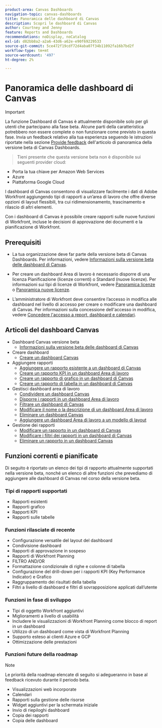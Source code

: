 ```yaml
---
product-area: Canvas Dashboards
navigation-topic: canvas-dashboards
title: Panoramica delle dashboard di Canvas
description: Scopri le dashboard di Canvas
author: Courtney and Jenny
feature: Reports and Dashboards
recommendations: noDisplay, noCatalog
exl-id: d82bb8a2-a2a6-43d6-a62e-e90f69229533
source-git-commit: 5ce472f19cdf72d4aba07f34b11092fa16b7bd2f
workflow-type: tm+mt
source-wordcount: '497'
ht-degree: 2%

---
```


# Panoramica delle dashboard di Canvas

>[!IMPORTANT]
>
>La funzione Dashboard di Canvas è attualmente disponibile solo per gli utenti che partecipano alla fase beta. Alcune parti della caratteristica potrebbero non essere complete o non funzionare come previsto in questa fase. Invia un feedback relativo alla tua esperienza seguendo le istruzioni riportate nella sezione [Provide feedback](/help/quicksilver/product-announcements/betas/canvas-dashboards-beta/canvas-dashboards-beta-information.md#provide-feedback) dell&#39;articolo di panoramica della versione beta di Canvas Dashboards.<br>
>>Tieni presente che questa versione beta non è disponibile sui seguenti provider cloud:
>
>* Porta la tua chiave per Amazon Web Services
>* Azure
>* Piattaforma Google Cloud

I dashboard di Canvas consentono di visualizzare facilmente i dati di Adobe Workfront aggiungendo tipi di rapporti a un’area di lavoro che offre diverse opzioni di layout flessibili, tra cui ridimensionamento, trascinamento e rilascio di altri elementi.

Con i dashboard di Canvas è possibile creare rapporti sulle nuove funzioni di Workfront, incluse le decisioni di approvazione dei documenti e la pianificazione di Workfront.


## Prerequisiti

* La tua organizzazione deve far parte della versione beta di Canvas Dashboards. Per informazioni, vedere [Informazioni sulla versione beta delle dashboard di Canvas](/help/quicksilver/product-announcements/betas/canvas-dashboards-beta/canvas-dashboards-beta-information.md).

* Per creare un dashboard Area di lavoro è necessario disporre di una licenza Pianificazione (licenze correnti) o Standard (nuove licenze). Per informazioni sui tipi di licenze di Workfront, vedere [Panoramica licenze](/help/quicksilver/administration-and-setup/add-users/access-levels-and-object-permissions/wf-licenses.md) o [Panoramica nuove licenze](/help/quicksilver/administration-and-setup/add-users/how-access-levels-work/licenses-overview.md).

* L’amministratore di Workfront deve consentire l’accesso in modifica alle dashboard nel livello di accesso per creare o modificare una dashboard di Canvas. Per informazioni sulla concessione dell&#39;accesso in modifica, vedere [Concedere l&#39;accesso a report, dashboard e calendari](/help/quicksilver/administration-and-setup/add-users/configure-and-grant-access/grant-access-reports-dashboards-calendars.md).

## Articoli del dashboard Canvas

* Dashboard Canvas versione beta
   * [Informazioni sulla versione beta delle dashboard di Canvas](/help/quicksilver/product-announcements/betas/canvas-dashboards-beta/canvas-dashboards-beta-information.md)
* Creare dashboard
   * [Creare un dashboard Canvas](/help/quicksilver/reports-and-dashboards/canvas-dashboards/create-dashboards/create-dashboards.md)
* Aggiungere rapporti
   * [Aggiungere un rapporto esistente a un dashboard di Canvas](/help/quicksilver/reports-and-dashboards/canvas-dashboards/add-reports/add-existing-report.md)
   * [Creare un rapporto KPI in un dashboard Area di lavoro](/help/quicksilver/reports-and-dashboards/canvas-dashboards/add-reports/build-kpi-report.md)
   * [Creare un rapporto di grafico in un dashboard di Canvas](/help/quicksilver/reports-and-dashboards/canvas-dashboards/add-reports/build-chart-report.md)
   * [Creare un rapporto di tabella in un dashboard di Canvas](/help/quicksilver/reports-and-dashboards/canvas-dashboards/add-reports/build-table-report.md)
* Gestisci dashboard area di lavoro
   * [Condividere un dashboard Canvas](/help/quicksilver/reports-and-dashboards/canvas-dashboards/manage-canvas-dashboards/share-canvas-dashboard.md)
   * [Disporre i rapporti in un dashboard Area di lavoro](/help/quicksilver/reports-and-dashboards/canvas-dashboards/manage-canvas-dashboards/arrange-reports-in-dashboard.md)
   * [Filtrare un dashboard di Canvas](/help/quicksilver/reports-and-dashboards/canvas-dashboards/manage-canvas-dashboards/filter-canvas-dashboard.md)
   * [Modificare il nome o la descrizione di un dashboard Area di lavoro](/help/quicksilver/reports-and-dashboards/canvas-dashboards/manage-canvas-dashboards/change-name-or-description-of-dashboard.md)
   * [Eliminare un dashboard Canvas](/help/quicksilver/reports-and-dashboards/canvas-dashboards/manage-canvas-dashboards/delete-a-canvas-dashboard.md)
   * [Aggiungere un dashboard Area di lavoro a un modello di layout](/help/quicksilver/reports-and-dashboards/canvas-dashboards/manage-canvas-dashboards/add-dashboard-to-layout-template.md)
* Gestione dei rapporti
   * [Modificare un rapporto in un dashboard di Canvas](/help/quicksilver/reports-and-dashboards/canvas-dashboards/manage-reports/edit-a-report.md)
   * [Modificare i filtri dei rapporti in un dashboard di Canvas](/help/quicksilver/reports-and-dashboards/canvas-dashboards/manage-reports/edit-report-filters.md)
   * [Eliminare un rapporto in un dashboard Canvas](/help/quicksilver/reports-and-dashboards/canvas-dashboards/manage-reports/delete-a-report.md)

## Funzioni correnti e pianificate

Di seguito è riportato un elenco dei tipi di rapporto attualmente supportati nella versione beta, nonché un elenco di altre funzioni che prevediamo di aggiungere alle dashboard di Canvas nel corso della versione beta.

### Tipi di rapporti supportati

* Rapporti esistenti
* Rapporti grafico
* Rapporti KPI
* Rapporti sulle tabelle

### Funzioni rilasciate di recente

* Configurazione versatile del layout del dashboard
* Condivisione dashboard
* Rapporti di approvazione in sospeso
* Rapporti di Workfront Planning
* FILTRO AND/OR
* Formattazione condizionale di righe e colonne di tabella
* Configurazione del drill-down per i rapporti KPI (Key Performance Indicator) e Grafico
* Raggruppamento dei risultati della tabella
* Filtri a livello di dashboard e filtri di sovrapposizione applicati dall’utente


### Funzioni in fase di sviluppo

* Tipi di oggetto Workfront aggiuntivi
* Miglioramenti a livello di usabilità
* Includere le visualizzazioni di Workfront Planning come blocco di report in un dashboard
* Utilizzo di un dashboard come vista di Workfront Planning
* Supporto esteso ai clienti Azure e GCP
* Ottimizzazione delle prestazioni

### Funzioni future della roadmap

>[!NOTE]
>
>Le priorità della roadmap elencate di seguito si adegueranno in base al feedback ricevuto durante il periodo beta.

* Visualizzazioni web incorporate
* Calendari
* Rapporti sulla gestione delle risorse
* Widget aggiuntivi per la schermata iniziale
* Invio di riepiloghi dashboard
* Copia dei rapporti
* Copia delle dashboard


